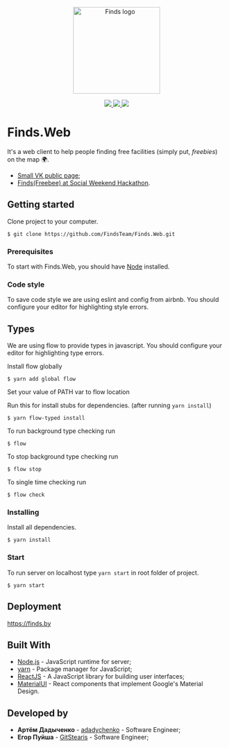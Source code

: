 <p align="center"> 
  <img src='https://drive.google.com/uc?id=1albVAA6GrHQaG0EvN3a1WFCs9irSv5Lk' alt='Finds logo' width="200" />
</p>
<p align="center"> 
  <a href="https://codeclimate.com/github/FindsTeam/Finds.Web/maintainability">
   <img src="https://api.codeclimate.com/v1/badges/db6c5c49537d58e96455/maintainability" />
  </a>
  <a href="https://codeclimate.com/github/FindsTeam/Finds.Web/test_coverage">
    <img src="https://api.codeclimate.com/v1/badges/db6c5c49537d58e96455/test_coverage" />
  </a>
 <a class="badge-align" href="https://www.codacy.com/app/ArtemDadychenko/Finds.Web?utm_source=github.com&amp;utm_medium=referral&amp;utm_content=FindsTeam/Finds.Web&amp;utm_campaign=Badge_Grade"><img src="https://api.codacy.com/project/badge/Grade/1f4cddeec32a4024be30e636a7f17148"/></a>
</p>

# Finds.Web

It's a web client to help people finding free facilities (simply put, *freebies*) on the map 🌍.

* [Small VK public page](https://vk.com/findsapp);
* [Finds(Freebee) at Social Weekend Hackathon](http://telegra.ph/Social-Weekend-Hackathon--kak-ehto-bylo-02-26).

## Getting started

Clone project to your computer.

```
$ git clone https://github.com/FindsTeam/Finds.Web.git
```

### Prerequisites

To start with Finds.Web, you should have [Node](https://nodejs.org/en/download/package-manager/) installed.

### Code style

To save code style we are using eslint and config from airbnb.
You should configure your editor for highlighting style errors.

## Types

We are using flow to provide types in javascript.
You should configure your editor for highlighting type errors.

Install flow globally

```
$ yarn add global flow
```

Set your value of PATH var to flow location

Run this for install stubs for dependencies. (after running `yarn install`)

```
$ yarn flow-typed install
```

To run background type checking run

```
$ flow
```

To stop background type checking run

```
$ flow stop
```

To single time checking run

```
$ flow check
```

### Installing

Install all dependencies.

```
$ yarn install
```

### Start

To run server on localhost type  `yarn start` in root folder of project.

```
$ yarn start
```

## Deployment

https://finds.by

## Built With

- [Node.js](https://github.com/nodejs/node) - JavaScript runtime for server;
- [yarn](https://yarnpkg.com) - Package manager for JavaScript;
- [ReactJS](https://reactjs.org/) - A JavaScript library for building user interfaces;
- [MaterialUI](https://material-ui.com/) - React components that implement Google's Material Design.

## Developed by

* **Артём Дадыченко** - [adadychenko](https://github.com/ArtemDadychenko) - Software Engineer;
* **Егор Пуйша** - [GitStearis](https://github.com/GitStearis) - Software Engineer;
